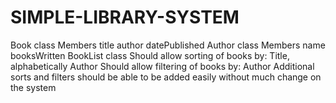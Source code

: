# SIMPLE-LIBRARY-SYSTEM

Book class
Members
title
author
datePublished
Author class
Members
name
booksWritten
BookList class
Should allow sorting of books by:
Title, alphabetically
Author
Should allow filtering of books by:
Author
Additional sorts and filters should be able to be added easily without much change on the system
